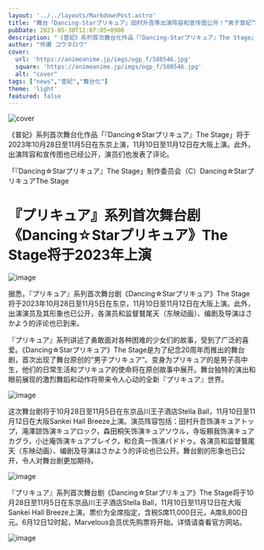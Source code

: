 ```yaml
---
layout: '../../layouts/MarkdownPost.astro'
title: "舞台「Dancing☆Starプリキュア」田村升吾等出演阵容和宣传图公开！“男子普妃”将闪耀舞台"
pubDate: 2023-05-30T12:07:05+0900
description: "《普妃》系列首次舞台化作品「『Dancing☆Starプリキュア』The Stage」将于2023年10月28日至11月5日在东京上演，11月10日至11月12日在大阪上演。此外，出演阵容和宣传图也已经公开，演员们也发表了评论。"
author: "仲瀬 コウタロウ"
cover:
  url: 'https://animeanime.jp/imgs/ogp_f/588546.jpg'
  square: 'https://animeanime.jp/imgs/ogp_f/588546.jpg'
  alt: "cover"
tags: ["news","普妃","舞台化"]
theme: 'light'
featured: false
---
```


![cover](https://animeanime.jp/imgs/ogp_f/588546.jpg)

《普妃》系列首次舞台化作品「『Dancing☆Starプリキュア』The Stage」将于2023年10月28日至11月5日在东京上演，11月10日至11月12日在大阪上演。此外，出演阵容和宣传图也已经公开，演员们也发表了评论。

「『Dancing☆Starプリキュア』The Stage」制作委员会（C）Dancing☆StarプリキュアThe Stage
# 『プリキュア』系列首次舞台剧《Dancing☆Starプリキュア》The Stage将于2023年上演

![image](https://www.oricon.co.jp/news/img/2212951/main.jpg)

据悉，『プリキュア』系列首次舞台剧《Dancing☆Starプリキュア》The Stage将于2023年10月28日至11月5日在东京，11月10日至11月12日在大阪上演。此外，出演演员及其形象也已公开，各演员和监督鷲尾天（东映动画）、编剧及导演ほさかよう的评论也已到来。

『プリキュア』系列讲述了勇敢面对各种困难的少女们的故事，受到了广泛的喜爱。《Dancing☆Starプリキュア》The Stage是为了纪念20周年而推出的舞台剧，首次出现了舞台原创的“男子プリキュア”。变身为プリキュア的是男子高中生，他们的日常生活和プリキュア的使命将在原创故事中展开。舞台独特的演出和眼前展现的激烈舞蹈和动作将带来令人心动的全新『プリキュア』世界。

![image](https://www.oricon.co.jp/news/img/2212951/2.jpg)

这次舞台剧将于10月28日至11月5日在东京品川王子酒店Stella Ball，11月10日至11月12日在大阪Sankei Hall Breeze上演。演员阵容包括：田村升吾饰演キュアトップ，滝澤諒饰演キュアロック，森田桐矢饰演キュアソウル，寺坂頼我饰演キュアカグラ，小辻庵饰演キュアブレイク，和合真一饰演パドドゥ。各演员和监督鷲尾天（东映动画）、编剧及导演ほさかよう的评论也已公开。舞台剧的形象也已公开，令人对舞台剧更加期待。

![image](https://www.oricon.co.jp/news/img/2212951/3.jpg)

『プリキュア』系列首次舞台剧《Dancing☆Starプリキュア》The Stage将于10月28日至11月5日在东京品川王子酒店Stella Ball，11月10日至11月12日在大阪Sankei Hall Breeze上演。票价为全席指定，含税S席11,000日元，A席8,800日元。6月12日12时起，Marvelous会员优先购票将开始。详情请查看官方网站。

![image](https://www.oricon.co.jp/news/img/2212951/4.jpg)